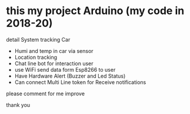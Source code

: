 # this my project Arduino (my code in 2018-20)

detail 
System tracking Car
  - Humi and temp in car via sensor
  - Location tracking
  - Chat line bot for interaction user
  - use WiFi send data form Esp8266 to user
  - Have Hardware Alert (Buzzer and Led Status)
  - Can connect Multi Line token for Receive notifications

please comment for me improve 

thank you
